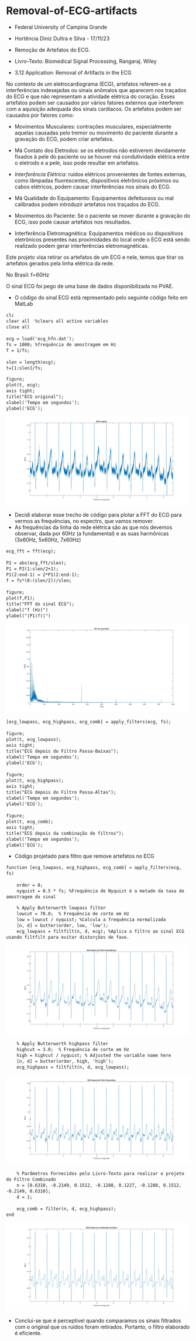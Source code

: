 # Removal-of-ECG-artifacts

* Federal University of Campina Grande

* Hortência Diniz Dultra e Silva - 17/11/23

* Remoção de Artefatos do ECG.

* Livro-Texto: Biomedical Signal Processing, Rangaraj. Wiley

* 3.12 Application: Removal of Artifacts in the ECG

No contexto de um eletrocardiograma (ECG), artefatos referem-se a interferências indesejadas ou sinais anômalos que aparecem nos traçados do ECG e que não representam a atividade elétrica do coração. Esses artefatos podem ser causados por vários fatores externos que interferem com a aquisição adequada dos sinais cardíacos.
Os artefatos podem ser causados por fatores como:

* Movimentos Musculares: contrações musculares, especialmente aquelas causadas pelo tremor ou movimento do paciente durante a gravação do ECG, podem criar artefatos.

* Má Contato dos Eletrodos: se os eletrodos não estiverem devidamente fixados à pele do paciente ou se houver má condutividade elétrica entre o eletrodo e a pele, isso pode resultar em artefatos.

* *Interferência Elétrica:* ruídos elétricos provenientes de fontes externas, como lâmpadas fluorescentes, dispositivos eletrônicos próximos ou cabos elétricos, podem causar interferências nos sinais do ECG.

* Má Qualidade do Equipamento: Equipamentos defeituosos ou mal calibrados podem introduzir artefatos nos traçados do ECG.

* Movimentos do Paciente: Se o paciente se mover durante a gravação do ECG, isso pode causar artefatos nos resultados.

* Interferência Eletromagnética: Equipamentos médicos ou dispositivos eletrônicos presentes nas proximidades do local onde o ECG está sendo realizado podem gerar interferências eletromagnéticas.

Este projeto visa retirar os artefatos de um ECG e nele, temos que tirar os artefatos gerados pela linha elétrica da rede.

No Brasil: f=60Hz

O sinal ECG foi pego de uma base de dados disponibilizada no PVAE.

* O código do sinal ECG está representado pelo seguinte código feito em MatLab

```
clc
clear all  %clears all active variables
close all 

ecg = load('ecg_hfn.dat');
fs = 1000; %frequência de amostragem em Hz
T = 1/fs;

slen = length(ecg);
t=[1:slen]/fs;

```

```
figure;
plot(t, ecg);
axis tight;
title("ECG original");
xlabel('Tempo em segundos');
ylabel('ECG');
```

![ECG Original](./ECG_ORIGINAL.jpg "Áudio Result")


* Decidi elaborar esse trecho de código para plotar a FFT do ECG para vermos as frequências, no espectro, que vamos remover.
* As frequências da linha da rede elétrica são as que nós devemos observar, dada por 60Hz (a fundamental) e as suas harmônicas (3x60Hz, 5x60Hz, 7x60Hz)
```
ecg_fft = fft(ecg);

P2 = abs(ecg_fft/slen);
P1 = P2(1:slen/2+1);
P1(2:end-1) = 2*P1(2:end-1);
f = fs*(0:(slen/2))/slen;

figure;
plot(f,P1);
title("FFT do sinal ECG");
xlabel("f (Hz)")
ylabel("|P1(f)|")
```

![ECG FFT](./ECG_FFT.jpg "ECG Original")


```
[ecg_lowpass, ecg_highpass, ecg_comb] = apply_filters(ecg, fs);

figure;
plot(t, ecg_lowpass);
axis tight;
title("ECG depois do Filtro Passa-Baixas");
xlabel('Tempo em segundos');
ylabel('ECG');

figure;
plot(t, ecg_highpass);
axis tight;
title("ECG depois do Filtro Passa-Altas");
xlabel('Tempo em segundos');
ylabel('ECG');

figure;
plot(t, ecg_comb);
axis tight;
title("ECG depois da combinação de filtros");
xlabel('Tempo em segundos');
ylabel('ECG');
```


* Código projetado para filtro que remove artefatos no ECG


```
function [ecg_lowpass, ecg_highpass, ecg_comb] = apply_filters(ecg, fs)

    order = 8;
    nyquist = 0.5 * fs; %Frequência de Nyquist é a metade da taxa de amostragem do sinal
```

```
    % Apply Butterworth lowpass filter
    lowcut = 70.0;  % Frequência de corte em Hz
    low = lowcut / nyquist; %Calcula a frequência normalizada
    [n, d] = butter(order, low, 'low');
    ecg_lowpass = filtfilt(n, d, ecg); %Aplica o filtro ao sinal ECG usando filtfilt para evitar distorções de fase.
```

![ECG after Low Pass Filter](./ECG_LOW.jpg "ECG after Low Pass Filter")


```
    % Apply Butterworth highpass filter
    highcut = 3.0;  % Frequência de corte em Hz
    high = highcut / nyquist; % Adjusted the variable name here
    [n, d] = butter(order, high, 'high');
    ecg_highpass = filtfilt(n, d, ecg_lowpass);
```

![ECG after High Pass Filter](./ECG_HIGH.jpg "ECG after High Pass Filter")


```
    % Parâmetros Fornecidos pelo Livro-Texto para realizar o projeto do Filtro Combinado
    n = [0.6310, -0.2149, 0.1512, -0.1288, 0.1227, -0.1288, 0.1512, -0.2149, 0.6310];
    d = 1;

    ecg_comb = filter(n, d, ecg_highpass);
end
```

![ECG after both filters](./ECG_COMB.jpg "ECG after both filters")

* Conclui-se que é perceptível quando comparamos os sinais filtrados com o original que os ruídos foram retirados. Portanto, o filtro elaborado é eficiente. 
